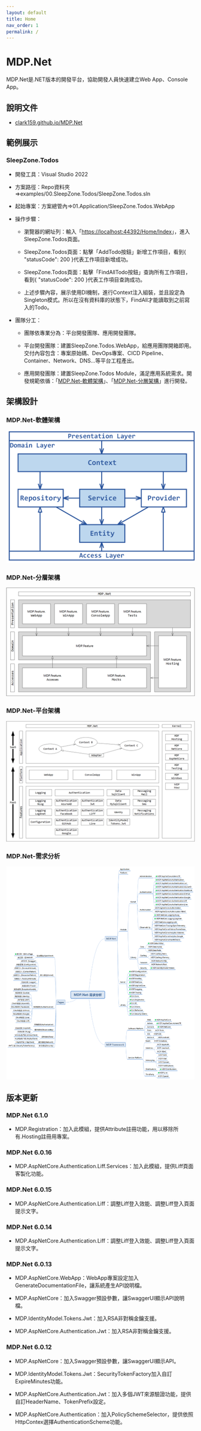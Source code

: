 ```yaml
---
layout: default
title: Home
nav_order: 1
permalink: /
---
```


# MDP.Net 

MDP.Net是.NET版本的開發平台，協助開發人員快速建立Web App、Console App。

## 說明文件

- [clark159.github.io/MDP.Net](https://clark159.github.io/MDP.Net/)

## 範例展示

### SleepZone.Todos

- 開發工具：Visual Studio 2022 

- 方案路徑：Repo資料夾=>examples/00.SleepZone.Todos/SleepZone.Todos.sln

- 起始專案：方案總管內=>01.Application/SleepZone.Todos.WebApp

- 操作步驟：
  
  - 瀏覽器的網址列：輸入「[https://localhost:44392/Home/Index](https://localhost:44392/Home/Index)」，進入SleepZone.Todos頁面。
  
  - SleepZone.Todos頁面：點擊「AddTodo按鈕」新增工作項目，看到{ "statusCode": 200 }代表工作項目新增成功。

  - SleepZone.Todos頁面：點擊「FindAllTodo按鈕」查詢所有工作項目，看到{ "statusCode": 200 }代表工作項目查詢成功。
  
  - 上述步驟內容，展示使用DI機制，進行Context注入組裝，並且設定為Singleton模式。所以在沒有資料庫的狀態下，FindAll才能讀取到之前寫入的Todo。

- 團隊分工：

  - 團隊依專業分為：平台開發團隊、應用開發團隊。
  
  - 平台開發團隊：建置SleepZone.Todos.WebApp，給應用團隊開箱即用。交付內容包含：專案原始碼、DevOps專案、CICD Pipeline、Container、Network、DNS...等平台工程產出。
  
  - 應用開發團隊：建置SleepZone.Todos Module，滿足應用系統需求。開發規範依循：「[MDP.Net-軟體架構](https://github.com/Clark159/MDP.Net#mdpnet-%E8%BB%9F%E9%AB%94%E6%9E%B6%E6%A7%8B)」、「[MDP.Net-分層架構](https://github.com/Clark159/MDP.Net#mdpnet-%E5%88%86%E5%B1%A4%E6%9E%B6%E6%A7%8B)」進行開發。
  
  
## 架構設計

### MDP.Net-軟體架構

![MDP.Net-軟體架構](https://raw.githubusercontent.com/Clark159/MDP.Net/master/docs/MDP.Net-%E8%BB%9F%E9%AB%94%E6%9E%B6%E6%A7%8B.png)

### MDP.Net-分層架構

![MDP.Net-分層架構](https://raw.githubusercontent.com/Clark159/MDP.Net/master/docs/MDP.Net-%E5%88%86%E5%B1%A4%E6%9E%B6%E6%A7%8B.png)

### MDP.Net-平台架構

![MDP.Net-平台架構](https://raw.githubusercontent.com/Clark159/MDP.Net/master/docs/MDP.Net-%E5%B9%B3%E5%8F%B0%E6%9E%B6%E6%A7%8B.png)

### MDP.Net-需求分析

![MDP.Net-需求分析](https://raw.githubusercontent.com/Clark159/MDP.Net/master/docs/MDP.Net-%E9%9C%80%E6%B1%82%E5%88%86%E6%9E%90.png)


## 版本更新

### MDP.Net 6.1.0

- MDP.Registration：加入此模組，提供Attribute註冊功能，用以移除所有.Hosting註冊用專案。


### MDP.Net 6.0.16

- MDP.AspNetCore.Authentication.Liff.Services：加入此模組，提供Liff頁面客製化功能。


### MDP.Net 6.0.15

- MDP.AspNetCore.Authentication.Liff：調整Liff登入效能、調整Liff登入頁面提示文字。


### MDP.Net 6.0.14

- MDP.AspNetCore.Authentication.Liff：調整Liff登入效能、調整Liff登入頁面提示文字。


### MDP.Net 6.0.13

- MDP.AspNetCore.WebApp：WebApp專案設定加入GenerateDocumentationFile，讓系統產生API說明檔。

- MDP.AspNetCore：加入Swagger預設參數，讓SwaggerUI顯示API說明檔。

- MDP.IdentityModel.Tokens.Jwt：加入RSA非對稱金鑰支援。

- MDP.AspNetCore.Authentication.Jwt：加入RSA非對稱金鑰支援。


### MDP.Net 6.0.12

- MDP.AspNetCore：加入Swagger預設參數，讓SwaggerUI顯示API。

- MDP.IdentityModel.Tokens.Jwt：SecurityTokenFactory加入自訂ExpireMinutes功能。

- MDP.AspNetCore.Authentication.Jwt：加入多個JWT來源驗證功能，提供自訂HeaderName、TokenPrefix設定。

- MDP.AspNetCore.Authentication：加入PolicySchemeSelector，提供依照HttpContex選擇AuthenticationScheme功能。
